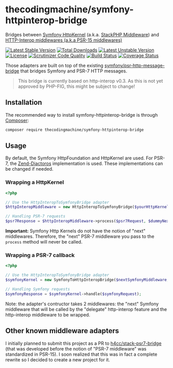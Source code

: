 # thecodingmachine/symfony-httpinterop-bridge

Bridges between [Symfony HttpKernel](http://symfony.com/doc/current/components/http_kernel/introduction.html) (a.k.a. [StackPHP Middleware](http://stackphp.com/)) and [HTTP-Interop middlewares (a.k.a PSR-15 middlewares)](https://github.com/http-interop/http-middleware) 


[![Latest Stable Version](https://poser.pugx.org/thecodingmachine/symfony-httpinterop-bridge/v/stable)](https://packagist.org/packages/thecodingmachine/symfony-httpinterop-bridge)
[![Total Downloads](https://poser.pugx.org/thecodingmachine/symfony-httpinterop-bridge/downloads)](https://packagist.org/packages/thecodingmachine/symfony-httpinterop-bridge)
[![Latest Unstable Version](https://poser.pugx.org/thecodingmachine/symfony-httpinterop-bridge/v/unstable)](https://packagist.org/packages/thecodingmachine/symfony-httpinterop-bridge)
[![License](https://poser.pugx.org/thecodingmachine/symfony-httpinterop-bridge/license)](https://packagist.org/packages/thecodingmachine/symfony-httpinterop-bridge)
[![Scrutinizer Code Quality](https://scrutinizer-ci.com/g/thecodingmachine/database.tdbm/badges/quality-score.png?b=0.3)](https://scrutinizer-ci.com/g/thecodingmachine/database.tdbm/?branch=0.3)
[![Build Status](https://travis-ci.org/thecodingmachine/database.tdbm.svg?branch=0.3)](https://travis-ci.org/thecodingmachine/database.tdbm)
[![Coverage Status](https://coveralls.io/repos/thecodingmachine/database.tdbm/badge.svg?branch=0.3&service=github)](https://coveralls.io/github/thecodingmachine/database.tdbm?branch=0.3)

Those adapters are built on top of the existing [symfony/psr-http-message-bridge](https://github.com/symfony/psr-http-message-bridge) that bridges Symfony and PSR-7 HTTP messages.

> This bridge is currently based on http-interop v0.3. As this is not yet approved by PHP-FIG, this might be subject to change!

## Installation

The recommended way to install symfony-httpinterop-bridge is through [Composer](http://getcomposer.org/):

```sh
composer require thecodingmachine/symfony-httpinterop-bridge
```

## Usage

By default, the Symfony HttpFoundation and HttpKernel are used.
For PSR-7, the [Zend-Diactoros](https://github.com/zendframework/zend-diactoros) implementation is used.
These implementations can be changed if needed.

### Wrapping a HttpKernel

```php
<?php

// Use the HttpInteropToSymfonyBridge adapter
$httpInteropMiddleware = new HttpInteropToSymfonyBridge($yourHttpKernel);

// Handling PSR-7 requests
$psr7Response = $httpInteropMiddleware->process($psr7Request, $dummyNextPsr7Middleware);
```

**Important:** Symfony Http Kernels do not have the notion of "next" middlewares. Therefore, the "next" PSR-7 middleware
you pass to the `process` method will never be called.

### Wrapping a PSR-7 callback


```php
<?php

// Use the HttpInteropToSymfonyBridge adapter
$symfonyKernel = new SymfonyToHttpInteropBridge($nextSymfonyMiddleware, $yourHttpInteropMiddleware);

// Handling Symfony requests
$symfonyResponse = $symfonyKernel->handle($symfonyRequest);
```

Note: the adapter's contructor takes 2 middlewares: the "next" Symfony middleware that will be called by the "delegate"
http-interop feature and the http-interop middleware to be wrapped.

## Other known middleware adapters

I initially planned to submit this project as a PR to [h4cc/stack-psr7-bridge](https://github.com/h4cc/stack-psr7-bridge/) (that was developed before the notion of "PSR-7 middleware" was standardized in PSR-15).
I soon realized that this was in fact a complete rewrite so I decided to create a new project for it.
